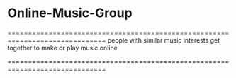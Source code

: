 # Online-Music-Group
==============================================================================
people with similar music interests get together to make or play music online


==============================================================================


